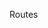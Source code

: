 Routes 

<!-- # GET /api/figurines
# GET /api/figurines/:id
# POST /api/figurines
# PUT /api/figurines/:id
# DELETE /api/figurines/:id -->